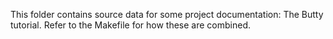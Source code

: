 This folder contains source data for some project documentation: The Butty
tutorial. Refer to the Makefile for how these are combined.
